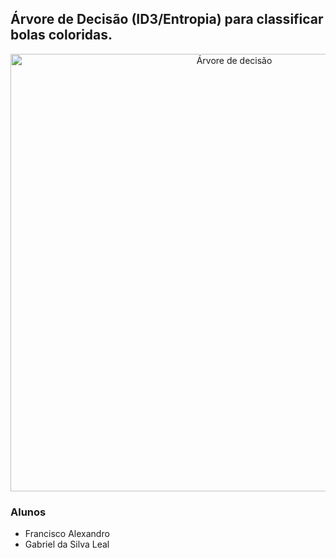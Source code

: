 ## Árvore de Decisão (ID3/Entropia) para classificar bolas coloridas.

<p align="center">
    <img src="./images/arvore-decisao.png" alt="Árvore de decisão" width="700"/>
</p>

### Alunos
- Francisco Alexandro
- Gabriel da Silva Leal
